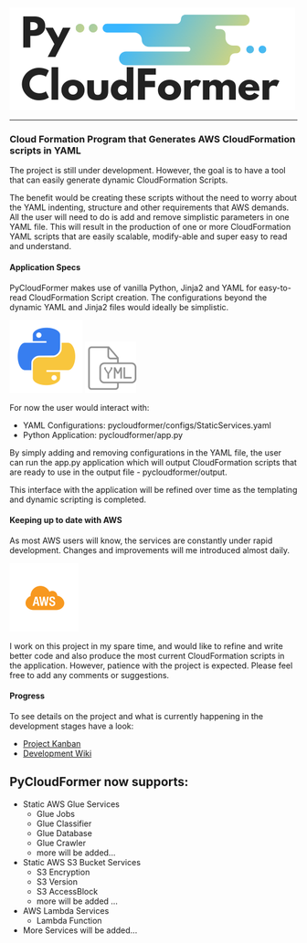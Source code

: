 ![alt text](pycloudformer/static/logo.png "PyCloudFormer Logo" ) 

---
### Cloud Formation Program that Generates AWS CloudFormation scripts in YAML

The project is still under development. However, the goal is to have a tool that can easily generate dynamic CloudFormation
Scripts. 

The benefit would be creating these scripts without the need to worry about the YAML indenting, structure and
other requirements that AWS demands. All the user will need to do is add and remove simplistic parameters in one YAML file.
This will result in the production of one or more CloudFormation YAML scripts that are easily scalable, modify-able and
super easy to read and understand.


#### Application Specs
PyCloudFormer makes use of vanilla Python, Jinja2 and YAML for easy-to-read CloudFormation Script creation.
The configurations beyond the dynamic YAML and Jinja2 files would ideally be simplistic.

![alt text](pycloudformer/static/python.png "Python Logo" ) ![alt text](pycloudformer/static/yaml.png "Yaml Logo" ) 

For now the user would interact with:
* YAML Configurations: pycloudformer/configs/StaticServices.yaml
* Python Application: pycloudformer/app.py

By simply adding and removing configurations in the YAML file, the user can run the app.py application which 
will output CloudFormation scripts that are ready to use in the output file - pycloudformer/output.

This interface with the application will be refined over time as the templating and dynamic scripting is completed.

#### Keeping up to date with AWS
As most AWS users will know, the services are constantly under rapid development. Changes and improvements will me
introduced almost daily. 

![alt text](pycloudformer/static/aws.png "AWS Logo" )

I work on this project in my spare time, and would like to refine and write better code and
also produce the most current CloudFormation scripts in the application. However, patience with the project is 
expected. Please feel free to add any comments or suggestions.

#### Progress
To see details on the project and what is currently happening in the development stages have a look:
* [Project Kanban](https://github.com/DirksCGM/PyCloudFormer/projects/1)
* [Development Wiki](https://github.com/DirksCGM/PyCloudFormer/wiki/PyCloudFormer-Development-Journal)

## PyCloudFormer now supports:
* Static AWS Glue Services
    * Glue Jobs
    * Glue Classifier
    * Glue Database
    * Glue Crawler
    * more will be added...
* Static AWS S3 Bucket Services
    * S3 Encryption
    * S3 Version
    * S3 AccessBlock
    * more will be added ...   
* AWS Lambda Services
    * Lambda Function 
* More Services will be added...